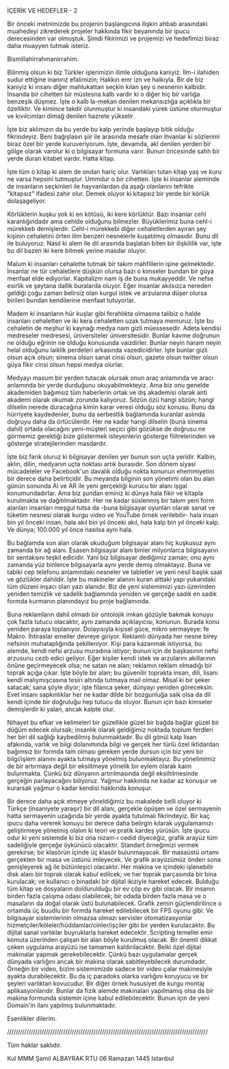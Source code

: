 İÇERİK VE HEDEFLER - 2

Bir önceki metnimizde bu projenin başlangıcına ilişkin ahbab arasındaki muahedeyi zikrederek projeler hakkında fikir beyanında bir ipucu derecesinden var olmuştuk. Şimdi fikirimizi ve projemizi ve hedefimizi biraz daha muayyen tutmak isteriz.

Bismillahirrahmanirrahim.

Bilinmiş olsun ki biz Türkler işlerimizin ilimle olduğuna kaniyiz. İlm-i ilahiden sudur ettiğine inanırız efalimizin; Hakkın emr izn ve halkıyla. Bir de biz kaniyiz ki insanı diğer mahlukattan seçkin kılan şey o nesnenin kalbidir. İnsanda bir cihetten bir müstesna kalb vardır ki o diğer hiç bir varlığa benzeşik düşmez. İşte o kalb la-mekan denilen mekansızlığa açıklıkla bir özelliktir. Ve kimince takdir olunmuştur ki insandaki yürek üstüne oturmuştur ve kıvılcımları dimağ denilen hazrete yükselir.

İşte biz aklımızın da bu yerde bu kalp yerinde başlayıp bitik olduğu fikrindeyiz. Beni bağışlasın şiir ile arasında mesafe olan ihvanlar ki sözlerimi biraz özel bir yerde kuruveriyorum. İşte, devamda, akl denilen yerden bir gölge olarak varolur ki o bilgisayar formuna varır. Bunun öncesinde sahh bir yerde duran kitabet vardır. Hatta kitap.

İşte tüm o kitap ki alem de ondan hariç olur. Varlıkları tutan kitap yaş ve kuru ne varsa hepsini tutmuştur. Ummdur o bir cihetten. İşte ki insanlar aleminde de insanların seçkinleri ile hayvanlardan da aşağı olanlarını tefrikte "kitapsız" ifadesi zahir olur. Demek oluyor ki kitapsız bir yerde bir körlük dolaşageliyor.

Körlüklerin kuşku yok ki en kötüsü, iki kere körlüktür. Bazı insanlar cehl karanlığındadır ama cehlde olduğunu bilmezler. Büyüklerimiz buna cehl-i mürekkeb demişlerdir. Cehl-i mürekkebi diğer cehaletlerden ayıran şey kişinin cehaletini örten ilim benzeri nesnelerle kuşatılmış olmasıdır. Bunu dil ile buluyoruz. Nasıl ki alem ile dil arasında başlatan biten bir ilişkililik var, işte bu dil bazen iki kere bitmek yerine masdar oluyor.

Malum ki insanları cehalette tutmak bir takım mahfillerin işine gelmektedir. İnsanlar ne tür cehaletlere düşkün olursa bazı o kimseler bundan bir güya menfaat elde ediyorlar. Kapitalizm nam iş de buna mukayyeddir. Ve nefse esirlik ve şeytana dallik buralarda oluyor. Eğer insanlar akılsızca nereden geldiği çoğu zaman belirsiz olan kurgul istek ve arzularına düşer olursa birileri bundan kendilerine menfaat tutuyorlar.

Madem ki insanların hür kuşlar gibi ferahlıkta olmasına talibiz o halde insanları cehaletten ve iki kera cehaletten uzak tutmaya memuruz. İşte bu cehaletin de meşhur ki kaynağı medya nam gizli müessesedir. Adeta kendisi medreseler medresesi, üniversiteler üniversitesidir. Bunlar kavme doğrunun ne olduğu eğrinin ne olduğu konusunda vaizdirler. Bunlar neyin haram neyin helal olduğunu laiklik perdeleri arkasında vazedicidirler. İşte bunlar gizli olsun açık olsun; sinema olsun sanat cinsi olsun, gazete olsun twitter olsun güya fikir cinsi olsun hepsi medya olurlar.

Medyayı masum bir yerden tutacak olursak onun araç anlamında ve aracı anlamında bir yerde durduğunu okuyabilmekteyiz. Ama biz onu genelde akademiden bağımsız tüm haberlerin ortak ve dış akademisi olarak anti akademi olarak okumak zorunda kalıyoruz. Sözün özü hangi sözün; hangi dilselin nerede duracağına kimin karar veresi olduğu söz konusu. Bunu da hürriyete kaydedenler, bunu da serbestlik bağlamında kuranlar aslında doğruyu daha da örtücülerdir. Her ne kadar hangi dilselin (buna sinema dahil) ortada olacağını yeni-müşteri seçici gibi gözükse de doğrusu ne görmemiz gerektiği bize göstermek isteyenlerin gösterge filitrelerinden ve gösterge stratejilerinden masdardır.

İşte biz farık oluruz ki bilgisayar denilen yer bunun son uçta yeridir. Kalbin, aklın, dilin, medyanın uçta noktası artık burasıdır. Son dönem siyasi mücadeleler ve Facebook'un davalık olduğu nokta konunun ehemmiyetini bir derece daha belirticidir. Bu meyanda bilginin son yönetimi olan bu alan günün sonunda AI ve AR ile yeni gerçekliği kurucu bir alanı işgal konumundadırlar. Ama biz şundan eminiz ki dünya hala fikir ve kitapla kurulmakta ve dağıtılmaktadır. Her ne kadar süslenmiş bir takım yeni form alanları insanları meşgul tutsa da -buna bilgisayar oyunları olarak sanat ve tüketim nesnesi olarak kurgu video ve YouTube örnek verilebilir- hala insan bin yıl önceki insan, hala akıl bin yıl önceki akıl, hala kalp bin yıl önceki kalp. Ve dünya; 100.000 yıl önce nasılsa aynı hala.

Bu bağlamda son alan olarak okuduğum bilgisayar alanı hiç kuşkusuz aynı zamanda bir ağ alanı. Esasen bilgisayar alanı binler milyonlarca bilgisayarın bir sentaksını teşkil edicidir. Yani biz bilgisayar dediğimiz zaman; onu aynı zamanda yüz binlerce bilgisayarla aynı yerde demiş olmaktayız. Buna ve tabiki cep telefonu anlamındaki nesneler ve tabletler ve yeni nesil başlık saat ve gözlükler dahildir. İşte bu makineler alanını kuran alttaki yapı yukarıdaki tüm düzeni inşacı olan yazı alanıdır. Biz de yeni sistemimizi yazı üzerinden yeniden temizlik ve sadelik bağlamında yeniden ve gerçeğe sadık en sadık formda kurmanın planındayız bu proje bağlamında.

Buna reklamların dahil olmadı bir ontolojik imkan gözüyle bakmak konuyu çok fazla tutucu olacaktır, aynı zamanda açıklayıcısı, konunun. Burada konu yeniden paraya toplanıyor. Dolayısıyla kişisel güce, mikro sermayeye: fe Makro. İhtiraslar emeller devreye giriyor. Reklamlı dünyada her nesne birey nefsinin muhataplığında şekilleniyor. Kişi para kazanmak istiyorsa, bu alemde, kendi nefsi arzusu muradına istiyor; bunun için de başkasının nefsi arzusunu cezb edici geliyor. Eğer kişiler kendi istek ve arzularını akıllarının önüne geçirmeyecek olsa; ne satan ne alan; reklamın reklam olmadığı bir toprak açığa çıkar. İşte böyle bir alan; bu güvenilir toprakta insan, dili, lisanı kendi malıymışcasına tesiri altında tutmaya mail olmaz. Misal ki bir şeker satacak; sana şöyle diyor; işte filanca şeker, dünyayı yeniden göreceksin. Evet insanı sapkınlıklar her ne kadar dilde bir bozgunluğa saik olsa da dil kendi içinde bir doğruluğu hep tutucu da oluyor. Bunun için bazı kimseler demişlerdir ki yalan, ancak kalpte olur.

Nihayet bu efkar ve kelimeleri bir güzellikle güzel bir bağda bağlar güzel bir düğüm edecek olursak; insanlık olarak geldiğimiz noktada toplum ferdleri her biri dil sağlığı kaybedilmiş bulunmaktadır. Bu dil gönül kalp lisan afakında, varlık ve bilgi dolanımında bilgi ve gerçek her türlü özel iktidardan bağımsız bir formda tam olması gereken yerde dursun için biz yeni bir bilgi/işlem alanını ayakta tutmaya yönelmiş bulunmaktayız. Bu yönelimimiz de bir artırmaya değil bir eksiltmeye yönelik bir eylem olarak kaim bulunmakta. Çünkü biz dünyanın artırılmasında değil eksiltilmesinde gerçeğin parlayacağını biliyoruz. Yağmur hakkında ne kadar az konuşur ve kurarsak yağmur o kadar kendisi hakkında konuşur.

Bir derece daha açık etmeye yöneldiğimiz bu makalede belli oluyor ki Türkçe (insaniyete yaraşır) bir dil alanı, gerçekle öpüşen ve özel sermayenin hatta sermayenin uzağında bir yerde ayakta tutulmalı fikrindeyiz. Bir kaç ipucu daha vererek konuyu bir derece daha belirgin kılarak uygulamamızı geliştirmeye yönelmiş olalım ki teori ve pratik kardeş yürüsün. İşte ipucu odur ki yeni sistemde ki biz ona nizam-ı cedid diyeceğiz, grafik arayüz tüm sadeliğiyle gerçeğe öykünücü olacaktır. Standart örneğimizi vermek gerekirse; bir klasörün içinde üç klasör bulunmayacak. Bir masaüstü ortamı gerçekten bir masa ve üstünü imleyecek. Ve grafik arayüzümüz önden sona genişleyerek ağ ile bütünleşici olacaktır. Her makina ve içindeki işlenebilir disk alanı bir toprak olarak kabul edilcek; ve her toprak parçasında bir bina kurulacak; ve kullanıcı o binadaki bir dijital ikiziyle hareket edecek. Bulduğu tüm kitap ve dosyaların doldurulduğu bir ev çöp ev gibi olacak. Bir insanın birden fazla çalışma odası olabilecek; bir odada birden fazla masa ve o masaların da doğal olarak üstü bulunabilecek. Grafik zemin güçlendirilince o ortamda üç buudlu bir formda hareket edilebilecek bir FPS oyunu gibi. Ve bilgisayar sistemlerinin olmazsa olmazı servisler otomatizasyonlar hizmetçiler/köleler/hüddamlar/cinler/işçiler gibi bir yerden kurulacaktır. Bu dijital sanal varlıklar buyruklarla hareket edecektir. Scripting temellei emir komuta üzerinden çalışan bir alan böyle kurulmuş olacak. Bir önemli dikkat çeken uygulama arayüzü ise tamamen kaldırılacaktır. Belki özel dijital makinalar yapmak gerekebilecektir. Çünkü bazı uygulamalar gerçek dünyada varlığını ancak bir makina olarak sabitleyebilecek durumdadır. Örneğin bir video, bizim sistemimizde sadece bir video çalar makinesiyle ayakta durabilecektir. Bu da iç paradoks olarka varlığını koruyucu ve bir şeyleri varlıktan kovucudur. Bir diğer örnek hususiyet de kurgu montaj aplikasyonlarıdır. Bunlar da fizik alemde makinaları yapılmamış olsa da bir makina formunda sistemin içine kabul edilebilecektir. Bunun için de yeni Domain'in ilanı yapılmış bulunmaktadır.

Esenlikler dilerim.

/////////////////////////////////////////////////////////////////////////////////////////////

Tüm haklar saklıdır.

Kul MMM Şamil ALBAYRAK RTU
06 Ramazan 1445
Istanbul
